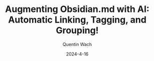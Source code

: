 ---
layout: redirect
mathjax: true
title:  "Augmenting Obsidian.md with AI: Automatic Linking, Tagging, and Grouping!"
description: "A simple, free and open Python script to quickly organize your markdown notes in Obsidian.md using OpenAI's large language models. Any random, untagged, empty, or unlinked notes? No more. This little script will fill the gaps, connect what belongs together, and even create high level organizing nodes if a specific topic has a lot of notes. This is very powerful and a lot more features can be thought of."
date:   2024-4-16
author: ["Quentin Wach"]
tags: ["python", "obsidian", "productivity", "AI"]
tag_search: true
image:          "/images/obsidian-AI/1x1_image.png"
redirect:       "https://github.com/QuentinWach/obsidian_ai"
weight: 3
note: "Testing locally..."
github: "QuentinWach/obsidian_ai"
categories: "science-engineering"
progress: 0.6
---